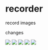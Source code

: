 # recorder
record images

changes

![](http://52.24.85.100/imgs/cat.jpg?gi=1)
![](http://52.24.85.100/imgs/cat.jpg?gi=2)
![](http://52.24.85.100/imgs/cat.jpg?gi=3)
![](http://52.24.85.100/imgs/cat.jpg?gi=4)
![](http://52.24.85.100/imgs/cat.jpg?gi=5)









